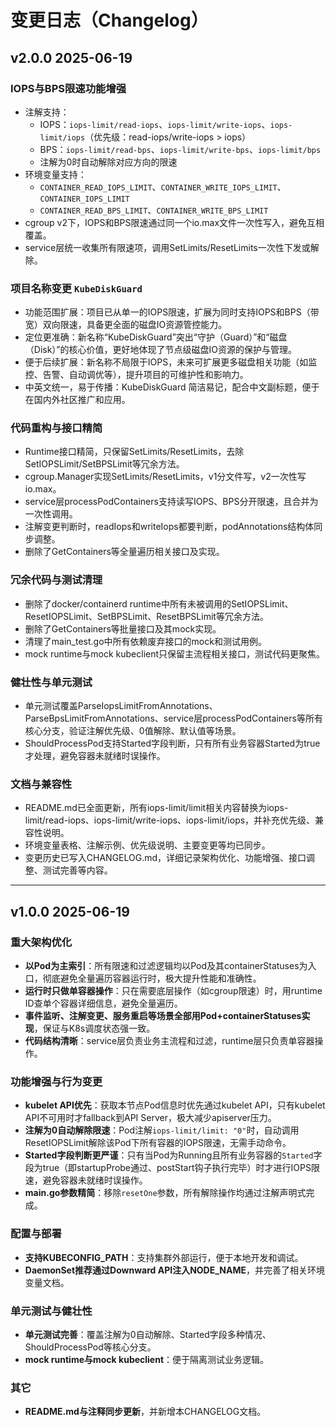 # 变更日志（Changelog）

## v2.0.0 2025-06-19

### IOPS与BPS限速功能增强
- 注解支持：
  - IOPS：`iops-limit/read-iops`、`iops-limit/write-iops`、`iops-limit/iops`（优先级：read-iops/write-iops > iops）
  - BPS：`iops-limit/read-bps`、`iops-limit/write-bps`、`iops-limit/bps`
  - 注解为0时自动解除对应方向的限速
- 环境变量支持：
  - `CONTAINER_READ_IOPS_LIMIT`、`CONTAINER_WRITE_IOPS_LIMIT`、`CONTAINER_IOPS_LIMIT`
  - `CONTAINER_READ_BPS_LIMIT`、`CONTAINER_WRITE_BPS_LIMIT`
- cgroup v2下，IOPS和BPS限速通过同一个io.max文件一次性写入，避免互相覆盖。
- service层统一收集所有限速项，调用SetLimits/ResetLimits一次性下发或解除。

### 项目名称变更 `KubeDiskGuard`

- 功能范围扩展：项目已从单一的IOPS限速，扩展为同时支持IOPS和BPS（带宽）双向限速，具备更全面的磁盘IO资源管控能力。
- 定位更准确：新名称“KubeDiskGuard”突出“守护（Guard）”和“磁盘（Disk）”的核心价值，更好地体现了节点级磁盘IO资源的保护与管理。
- 便于后续扩展：新名称不局限于IOPS，未来可扩展更多磁盘相关功能（如监控、告警、自动调优等），提升项目的可维护性和影响力。
- 中英文统一，易于传播：KubeDiskGuard 简洁易记，配合中文副标题，便于在国内外社区推广和应用。

### 代码重构与接口精简
- Runtime接口精简，只保留SetLimits/ResetLimits，去除SetIOPSLimit/SetBPSLimit等冗余方法。
- cgroup.Manager实现SetLimits/ResetLimits，v1分文件写，v2一次性写io.max。
- service层processPodContainers支持读写IOPS、BPS分开限速，且合并为一次性调用。
- 注解变更判断时，readIops和writeIops都要判断，podAnnotations结构体同步调整。
- 删除了GetContainers等全量遍历相关接口及实现。

### 冗余代码与测试清理
- 删除了docker/containerd runtime中所有未被调用的SetIOPSLimit、ResetIOPSLimit、SetBPSLimit、ResetBPSLimit等冗余方法。
- 删除了GetContainers等批量接口及其mock实现。
- 清理了main_test.go中所有依赖废弃接口的mock和测试用例。
- mock runtime与mock kubeclient只保留主流程相关接口，测试代码更聚焦。

### 健壮性与单元测试
- 单元测试覆盖ParseIopsLimitFromAnnotations、ParseBpsLimitFromAnnotations、service层processPodContainers等所有核心分支，验证注解优先级、0值解除、默认值等场景。
- ShouldProcessPod支持Started字段判断，只有所有业务容器Started为true才处理，避免容器未就绪时误操作。

### 文档与兼容性
- README.md已全面更新，所有iops-limit/limit相关内容替换为iops-limit/read-iops、iops-limit/write-iops、iops-limit/iops，并补充优先级、兼容性说明。
- 环境变量表格、注解示例、优先级说明、主要变更等均已同步。
- 变更历史已写入CHANGELOG.md，详细记录架构优化、功能增强、接口调整、测试完善等内容。

---

## v1.0.0 2025-06-19

### 重大架构优化
- **以Pod为主索引**：所有限速和过滤逻辑均以Pod及其containerStatuses为入口，彻底避免全量遍历容器运行时，极大提升性能和准确性。
- **运行时只做单容器操作**：只在需要底层操作（如cgroup限速）时，用runtime ID查单个容器详细信息，避免全量遍历。
- **事件监听、注解变更、服务重启等场景全部用Pod+containerStatuses实现**，保证与K8s调度状态强一致。
- **代码结构清晰**：service层负责业务主流程和过滤，runtime层只负责单容器操作。

### 功能增强与行为变更
- **kubelet API优先**：获取本节点Pod信息时优先通过kubelet API，只有kubelet API不可用时才fallback到API Server，极大减少apiserver压力。
- **注解为0自动解除限速**：Pod注解`iops-limit/limit: "0"`时，自动调用ResetIOPSLimit解除该Pod下所有容器的IOPS限速，无需手动命令。
- **Started字段判断更严谨**：只有当Pod为Running且所有业务容器的`Started`字段为true（即startupProbe通过、postStart钩子执行完毕）时才进行IOPS限速，避免容器未就绪时误操作。
- **main.go参数精简**：移除`resetOne`参数，所有解除操作均通过注解声明式完成。

### 配置与部署
- **支持KUBECONFIG_PATH**：支持集群外部运行，便于本地开发和调试。
- **DaemonSet推荐通过Downward API注入NODE_NAME**，并完善了相关环境变量文档。

### 单元测试与健壮性
- **单元测试完善**：覆盖注解为0自动解除、Started字段多种情况、ShouldProcessPod等核心分支。
- **mock runtime与mock kubeclient**：便于隔离测试业务逻辑。

### 其它
- **README.md与注释同步更新**，并新增本CHANGELOG文档。 